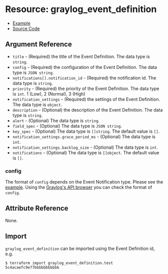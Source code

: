 # Resource: graylog_event_definition

* [Example](https://github.com/bmhughes/terraform-provider-graylog/blob/master/examples/v0.12/event_definition.tf)
* [Source Code](https://github.com/bmhughes/terraform-provider-graylog/blob/master/graylog/resource/event/definition/resource.go)

## Argument Reference

* `title` - (Required) the title of the Event Definition. The data type is `string`.
* `config` - (Required) the configuration of the Event Definition. The data type is `JSON string`.
* `notifications[].notification_id` - (Required) the notification id. The data type is `string`.
* `priority` - (Required) the priority of the Event Definition. The data type is `int`. 1 (Low), 2 (Normal), 3 (High)
* `notification_settings` - (Required) the settings of the Event Definition. The data type is `object`.
* `description` - (Optional) the description of the Event Definition. The data type is `string`.
* `alert` - (Optional) The data type is `string`.
* `field_spec` - (Optional) The data type is `JSON string`.
* `key_spec` - (Optional) The data type is `[]string`. The default value is `[]`.
* `notification_settings.grace_period_ms` - (Optional) The data type is `int`.
* `notification_settings.backlog_size` - (Optional) The data type is `int`.
* `notifications` - (Optional) The data type is `[]object`. The default value is `[]`.

### config

The format of `config` depends on the Event Notification type.
Please see the [example](https://github.com/bmhughes/terraform-provider-graylog/blob/master/examples/v0.12/event_definition.tf).
Using the [Graylog's API browser](https://docs.graylog.org/en/3.1/pages/configuration/rest_api.html) you can check the format of `config`.

## Attribute Reference

None.

## Import

`graylog_event_definition` can be imported using the Event Definition id, e.g.

```console
$ terraform import graylog_event_definition.test 5c4acaefc9e77bbbbbbbbbbb
```

